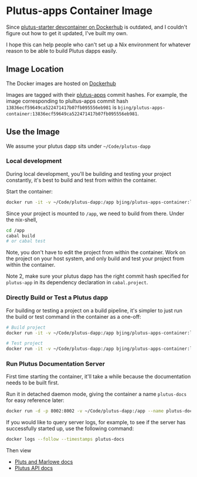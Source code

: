 # Plutus-apps Container Image

Since [plutus-starter devcontainer on Dockerhub] is outdated, and I couldn't
figure out how to get it updated, I've built my own.

I hope this can help people who can't set up a Nix environment for whatever reason
to be able to build Plutus dapps easily.

## Image Location

The Docker images are hosted on [Dockerhub](https://hub.docker.com/r/bjing/plutus-apps-container/tags)

Images are tagged with their [plutus-apps] commit hashes.
For example, the image corresponding to plultus-apps
commit hash `13836ecf59649ca522471417b07fb095556eb981` is
`bjing/plutus-apps-container:13836ecf59649ca522471417b07fb095556eb981`.

## Use the Image

We assume your plutus dapp sits under `~/Code/plutus-dapp`

### Local development

During local development, you'll be building and testing your project constantly,
it's best to build and test from within the container.

Start the container:

```sh
docker run -it -v ~/Code/plutus-dapp:/app bjing/plutus-apps-container:latest
```

Since your project is mounted to `/app`, we need to build from there. Under the nix-shell,

```sh
cd /app
cabal build 
# or cabal test
```

Note, you don't have to edit the project from within the container. Work on the project
on your host system, and only build and test your project from within the container.

Note 2, make sure your plutus dapp has the right commit hash specified for
`plutus-app` in its dependency declaration in `cabal.project`.

### Directly Build or Test a Plutus dapp

For building or testing a project on a build pipeline, it's simpler to just run
the build or test command in the container as a one-off:

```sh
# Build project
docker run -it -v ~/Code/plutus-dapp:/app bjing/plutus-apps-container:latest ./build.sh

# Test project
docker run -it -v ~/Code/plutus-dapp:/app bjing/plutus-apps-container:latest ./test.sh
```

### Run Plutus Documentation Server

First time starting the container, it'll take a while because the documentation
needs to be built first.

Run it in detached daemon mode, giving the container a name `plutus-docs`
for easy reference later:

```sh
docker run -d -p 8002:8002 -v ~/Code/plutus-dapp:/app --name plutus-docs bjing/plutus-apps-container:latest ./run-doc-server.sh
```

If you would like to query server logs, for example, to see if the server has
successfully started up, use the following command:

```sh
docker logs --follow --timestamps plutus-docs
```

Then view

- [Pluts and Marlowe docs](http://localhost:8002/)
- [Plutus API docs](http://localhost:8002/haddock)

[plutus-apps]: https://github.com/input-output-hk/plutus-apps
[plutus-starter devcontainer on Dockerhub]: https://hub.docker.com/r/inputoutput/plutus-starter-devcontainer

